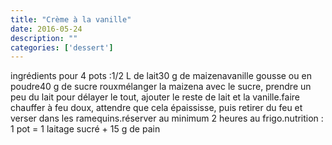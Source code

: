```yaml
---
title: "Crème à la vanille"
date: 2016-05-24
description: ""
categories: ['dessert']
---
```

ingrédients pour 4 pots :1/2 L de lait30 g de maizenavanille gousse ou en poudre40 g de sucre rouxmélanger la maizena avec le sucre, prendre un peu du lait pour délayer le tout, ajouter le reste de lait et la vanille.faire chauffer à feu doux, attendre que cela épaississe, puis retirer du feu et verser dans les ramequins.réserver au minimum 2 heures au frigo.nutrition : 1 pot = 1 laitage sucré + 15 g de pain
  


                          
